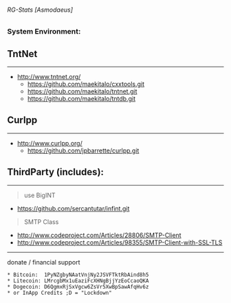 ###### RG-Stats [Asmodaeus]

### System Environment:

## TntNet
-----------------------
* http://www.tntnet.org/
    * https://github.com/maekitalo/cxxtools.git
    * https://github.com/maekitalo/tntnet.git
    * https://github.com/maekitalo/tntdb.git

## Curlpp
-----------------------
* http://www.curlpp.org/
    * https://github.com/jpbarrette/curlpp.git


## ThirdParty (includes):
-----------------------
> use BigINT
* https://github.com/sercantutar/infint.git

> SMTP Class 
* http://www.codeproject.com/Articles/28806/SMTP-Client
* http://www.codeproject.com/Articles/98355/SMTP-Client-with-SSL-TLS

-------------------------------------------------------------------------------------------
donate / financial support

    * Bitcoin:  1PyNZgbyNAatVnjNy2JSVFTktRbAind8h5
    * Litecoin: LMrcgbMx1uEaziFcXHNgBjjYzEoCcaoQKA
    * Dogecoin: D6QgmxRjSxVgcw6ZsVr5XwBpSawAfqHv6z
    * or InApp Credits ;D = "Lockdown"